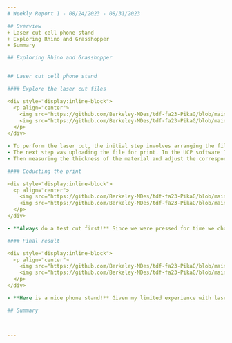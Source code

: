```yaml
---
# Weekly Report 1 - 08/24/2023 - 08/31/2023

## Overview
+ Laser cut cell phone stand
+ Exploring Rhino and Grasshopper
+ Summary

## Exploring Rhino and Grasshopper


## Laser cut cell phone stand

#### Explore the laser cut files

<div style="display:inline-block">
  <p align="center">
    <img src="https://github.com/Berkeley-MDes/tdf-fa23-PikaG/blob/main/weekly-reports/pics/lasercut2.jpg" alt="lasercut2" width="500"/>
    <img src="https://github.com/Berkeley-MDes/tdf-fa23-PikaG/blob/main/weekly-reports/pics/lasercut1.jpg" alt="lasercut1" width="500"/>
  </p>
</div>

- To perform the laser cut, the initial step involves arranging the files in accordance with the specified requirements. Within Adobe Illustrator, I need to modify the line colors to red; this informs the machine that a cutting action is intended. Then I need to adjust the stroke, with a value of 0.00001 for this particular cut.
- The next step was uploading the file for print. In the UCP software I use **focus view** and **relacate features** to locate my file to the corner of the material.
- Then measuring the thickness of the material and adjust the corresponding material settings in the UCP software.

#### Coducting the print

<div style="display:inline-block">
  <p align="center">
    <img src="https://github.com/Berkeley-MDes/tdf-fa23-PikaG/blob/main/weekly-reports/pics/lasercut3.jpg" alt="lasercut3" width="500"/>
    <img src="https://github.com/Berkeley-MDes/tdf-fa23-PikaG/blob/main/weekly-reports/pics/lasercut4.jpg" alt="lasercut4" width="500"/>
  </p>
</div>

- **Always do a test cut first!** Since we were pressed for time we choose not to do a test cut before final printing. Consequently, we discovered inconsistencies in the material thickness, leading to incomplete cuts in certain sections. This experience underscores the importance of conducting test cuts before the final printing, as well always measuring the material's thickness **within the working area** to ensure results.

#### Final result

<div style="display:inline-block">
  <p align="center">
    <img src="https://github.com/Berkeley-MDes/tdf-fa23-PikaG/blob/main/weekly-reports/pics/phonestand1.png" alt="phonestand1" width="500"/>
    <img src="https://github.com/Berkeley-MDes/tdf-fa23-PikaG/blob/main/weekly-reports/pics/phonestand2.png" alt="phonestand2" width="500"/>
  </p>
</div>

- **Here is a nice phone stand!** Given my limited experience with laser cut, this trial is really excited to me. Thanks to the help of both my peers and Jacobs's design specialists!

## Summary



---
```

